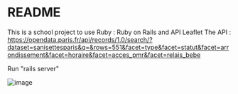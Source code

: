 # README

This is a school project to use Ruby : Ruby on Rails and API Leaflet 
The API : https://opendata.paris.fr/api/records/1.0/search/?dataset=sanisettesparis&q=&rows=551&facet=type&facet=statut&facet=arrondissement&facet=horaire&facet=acces_pmr&facet=relais_bebe

Run "rails server" 

![image](https://user-images.githubusercontent.com/66386209/174502730-2e3c442d-3d17-4e78-a610-cb08bfde193c.png)
